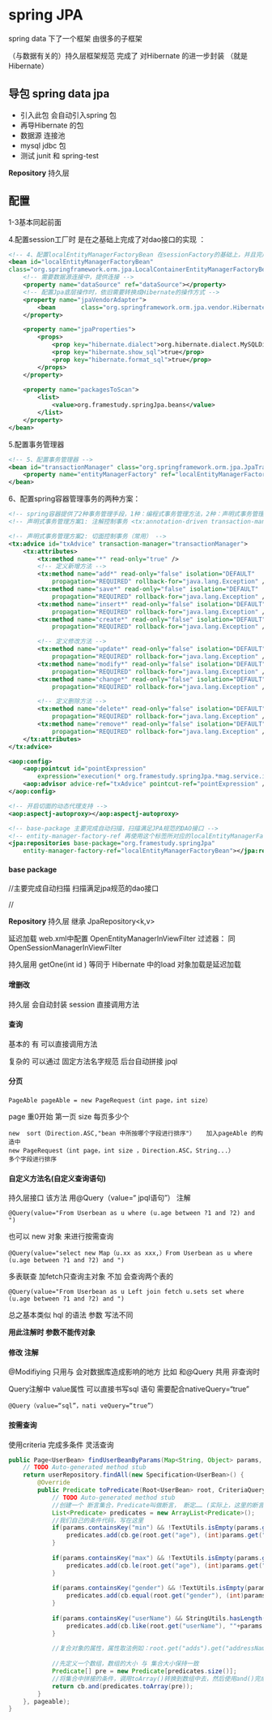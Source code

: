 # spring JPA #
spring data 下了一个框架   由很多的子框架

（与数据有关的）持久层框架规范   完成了 对Hibernate 的进一步封装  （就是Hibernate）
## 导包 spring data jpa ##
+ 引入此包  会自动引入spring 包   
+ 再导Hibernate 的包
+ 数据源 连接池
+ mysql jdbc 包
+ 测试  junit 和 spring-test

**Repository**   持久层
## 配置 ##
1-3基本同起前面  

4.配置session工厂时  是在之基础上完成了对dao接口的实现  ：

```xml
<!-- 4、配置localEntityManagerFactoryBean 在sessionFactory的基础上，并且完成了对Dao接口的实现 -->
<bean id="localEntityManagerFactoryBean"
class="org.springframework.orm.jpa.LocalContainerEntityManagerFactoryBean">
	<!-- 需要数据源连接中，提供连接 -->
	<property name="dataSource" ref="dataSource"></property>
	<!-- 配置Jpa底层操作时，依旧需要转换成Hibernate的操作方式 -->
    <property name="jpaVendorAdapter">
		<bean 		class="org.springframework.orm.jpa.vendor.HibernateJpaVendorAdapter">		</bean>
	</property>

	<property name="jpaProperties">
		<props>
			<prop key="hibernate.dialect">org.hibernate.dialect.MySQLDialect</prop>
			<prop key="hibernate.show_sql">true</prop>
			<prop key="hibernate.format_sql">true</prop>
		</props>
	</property>
    
	<property name="packagesToScan">
		<list>
			<value>org.framestudy.springJpa.beans</value>
		</list>
	</property>
</bean>
```
5.配置事务管理器

```xml
<!-- 5、配置事务管理器 -->
<bean id="transactionManager" class="org.springframework.orm.jpa.JpaTransactionManager">
	<property name="entityManagerFactory" ref="localEntityManagerFactoryBean"></property>
</bean>
```

6、配置spring容器管理事务的两种方案：

```xml
<!-- spring容器提供了2种事务管理手段，1种：编程式事务管理方法，2种：声明式事务管理方法（常用） -->
<!-- 声明式事务管理方案1: 注解控制事务 <tx:annotation-driven transaction-manager="transactionManager"/> -->

<!-- 声明式事务管理方案2: 切面控制事务（常用） -->
<tx:advice id="txAdvice" transaction-manager="transactionManager">
	<tx:attributes>
		<tx:method name="*" read-only="true" />
		<!-- 定义新增方法 -->
		<tx:method name="add*" read-only="false" isolation="DEFAULT"
			propagation="REQUIRED" rollback-for="java.lang.Exception" />
		<tx:method name="save*" read-only="false" isolation="DEFAULT"
			propagation="REQUIRED" rollback-for="java.lang.Exception" />
		<tx:method name="insert*" read-only="false" isolation="DEFAULT"
			propagation="REQUIRED" rollback-for="java.lang.Exception" />
		<tx:method name="create*" read-only="false" isolation="DEFAULT"
			propagation="REQUIRED" rollback-for="java.lang.Exception" />

		<!-- 定义修改方法 -->
		<tx:method name="update*" read-only="false" isolation="DEFAULT"
			propagation="REQUIRED" rollback-for="java.lang.Exception" />
		<tx:method name="modify*" read-only="false" isolation="DEFAULT"
			propagation="REQUIRED" rollback-for="java.lang.Exception" />
		<tx:method name="change*" read-only="false" isolation="DEFAULT"
			propagation="REQUIRED" rollback-for="java.lang.Exception" />

		<!-- 定义删除方法 -->
		<tx:method name="delete*" read-only="false" isolation="DEFAULT"
			propagation="REQUIRED" rollback-for="java.lang.Exception" />
		<tx:method name="remove*" read-only="false" isolation="DEFAULT"
			propagation="REQUIRED" rollback-for="java.lang.Exception" />
	</tx:attributes>
</tx:advice>

<aop:config>
	<aop:pointcut id="pointExpression"
		expression="execution(* org.framestudy.springJpa.*mag.service.impl.*ServiceImpl.*(..))" />
	<aop:advisor advice-ref="txAdvice" pointcut-ref="pointExpression" />
</aop:config>

<!-- 开启切面的动态代理支持 -->
<aop:aspectj-autoproxy></aop:aspectj-autoproxy>

<!-- base-package 主要完成自动扫描，扫描满足JPA规范的DAO接口 -->
<!-- entity-manager-factory-ref 再使用这个标签所对应的localEntityManagerFactoryBean，完成对上述接口实例化，并且注入Session -->
<jpa:repositories base-package="org.framestudy.springJpa"
	entity-manager-factory-ref="localEntityManagerFactoryBean"></jpa:repositories>
```
#### base package  ####
//主要完成自动扫描 扫描满足jpa规范的dao接口 

//

**Repository**   持久层 继承 JpaRepository<k,v>

延迟加载  web.xml中配置  OpenEntityManagerInViewFilter 过滤器：  同 OpenSessionManagerInViewFilter

持久层用 getOne(int id )  等同于 Hibernate 中的load   对象加载是延迟加载
#### 增删改 ####
持久层 会自动封装 session   直接调用方法
#### 查询 ####
基本的 有  可以直接调用方法

复杂的 可以通过 固定方法名字规范  后台自动拼接   jpql
#### 分页 ####

  	PageAble pageAble = new PageRequest（int page，int size） 	
page 重0开始  第一页    size 每页多少个

	new  sort（Direction.ASC,"bean 中所按哪个字段进行排序"）   加入pageAble 的构造中
	new PageRequest（int page，int size ，Direction.ASC，String...） 	  多个字段进行排序
#### 自定义方法名(自定义查询语句) ####
持久层接口  该方法 用@Query（value=“ jpql语句”） 注解

	@Query(value="From Userbean as u where (u.age between ?1 and ?2) and ")
也可以  new 对象   来进行按需查询

	@Query(value="select new Map（u.xx as xxx,）From Userbean as u where (u.age between ?1 and ?2) and ")
多表联查  加fetch只查询主对象  不加 会查询两个表的 
	
	@Query(value="From Userbean as u Left join fetch u.sets set where (u.age between ?1 and ?2) and ")
总之基本类似  hql 的语法  参数 写法不同

**用此注解时 参数不能传对象** 
#### 修改  注解 ####
@Modifiying   只用与 会对数据库造成影响的地方  比如      和@Query 共用 非查询时

Query注解中 value属性 可以直接书写sql 语句  需要配合nativeQuery=“true”

	@Query（value=“sql”，nati veQuery=“true”）
#### 按需查询 ####
使用criteria 完成多条件 灵活查询

```java
public Page<UserBean> findUserBeanByParams(Map<String, Object> params, Pageable pageable) {
	// TODO Auto-generated method stub
	return userRepository.findAll(new Specification<UserBean>() {
		@Override
		public Predicate toPredicate(Root<UserBean> root, CriteriaQuery<?> query, CriteriaBuilder cb) {
			// TODO Auto-generated method stub
			//创建一个 断言集合，Predicate叫做断言， 断定…… (实际上，这里的断言，大家就认为是：添加条件)
			List<Predicate> predicates = new ArrayList<Predicate>();
			//我们自己的条件代码，写在这里
			if(params.containsKey("min") && !TextUtils.isEmpty(params.get("min"))) {
				predicates.add(cb.ge(root.get("age"), (int)params.get("min")));
			}
			
			if(params.containsKey("max") && !TextUtils.isEmpty(params.get("max"))) {
				predicates.add(cb.le(root.get("age"), (int)params.get("max")));
			}
			
			if(params.containsKey("gender") && !TextUtils.isEmpty(params.get("gender"))) {
				predicates.add(cb.equal(root.get("gender"), (int)params.get("gender")));
			}
			
			if(params.containsKey("userName") && StringUtils.hasLength(params.get("userName").toString())) {
				predicates.add(cb.like(root.get("userName"), ""+params.get("userName").toString() + "%"));
			}
			
			//复合对象的属性，属性取法例如：root.get("adds").get("addressName").as(String.class)
			
			//先定义一个数组，数组的大小 与 集合大小保持一致
			Predicate[] pre = new Predicate[predicates.size()];
			//将集合中拼接的条件，调用toArray()转换到数组中去，然后使用and()完成对数组中条件的拼接
			return cb.and(predicates.toArray(pre));
		}
	}, pageable);
}
```